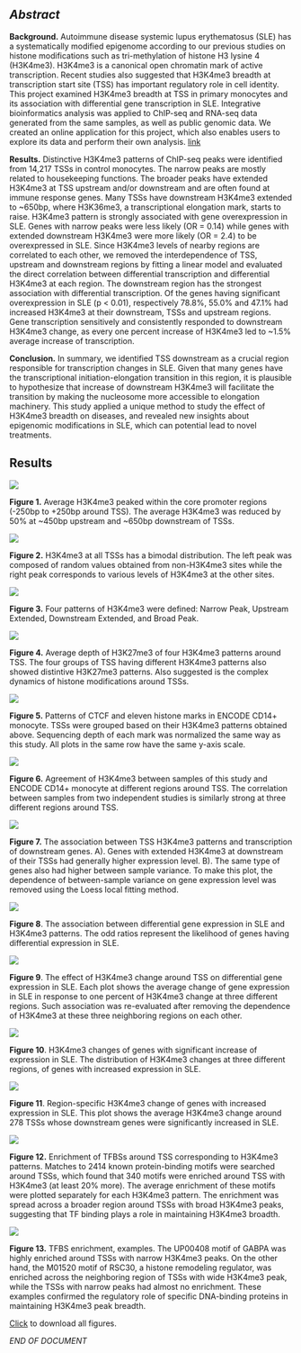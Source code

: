 ## _Abstract_

**Background.** Autoimmune disease systemic lupus erythematosus (SLE) has a systematically modified epigenome according to our previous studies on histone modifications such as tri-methylation of histone H3 lysine 4 (H3K4me3). H3K4me3 is a canonical open chromatin mark of active transcription.  Recent studies also suggested that H3K4me3 breadth at transcription start site (TSS) has important regulatory role in cell identity. This project examined H3K4me3 breadth at TSS in primary monocytes and its association with differential gene transcription in SLE. Integrative bioinformatics analysis was applied to ChIP-seq and RNA-seq data generated from the same samples, as well as public genomic data. We created an online application for this project, which also enables users to explore its data and perform their own analysis. [link](http://awsomics.org/project/sle_h3k4me3_breadth)

**Results.** Distinctive H3K4me3 patterns of ChIP-seq peaks were identified from 14,217 TSSs in control monocytes. The narrow peaks are mostly related to housekeeping functions. The broader peaks have extended H3K4me3 at TSS upstream and/or downstream and are often found at immune response genes. Many TSSs have downstream H3K4me3 extended to ~650bp, where H3K36me3, a transcriptional elongation mark, starts to raise. H3K4me3 pattern is strongly associated with gene overexpression in SLE. Genes with narrow peaks were less likely (OR = 0.14) while genes with extended downstream H3K4me3 were more likely (OR = 2.4) to be overexpressed in SLE. Since H3K4me3 levels of nearby regions are correlated to each other, we removed the interdependence of TSS, upstream and downstream regions by fitting a linear model and evaluated the direct correlation between differential transcription and differential H3K4me3 at each region. The downstream region has the strongest association with differential transcription. Of the genes having significant overexpression in SLE (p < 0.01), respectively 78.8%, 55.0% and 47.1% had increased H3K4me3 at their downstream, TSSs and upstream regions. Gene transcription sensitively and consistently responded to downstream H3K4me3 change, as every one percent increase of H3K4me3 led to ~1.5% average increase of transcription. 

**Conclusion.** In summary, we identified TSS downstream as a crucial region responsible for transcription changes in SLE. Given that many genes have the transcriptional initiation-elongation transition in this region, it is plausible to hypothesize that increase of downstream H3K4me3 will facilitate the transition by making the nucleosome more accessible to elongation machinery. This study applied a unique method to study the effect of H3K4me3 breadth on diseases, and revealed new insights about epigenomic modifications in SLE, which can potential lead to novel treatments.  


## Results

![](./figures/global_average.png)

**Figure 1.** Average H3K4me3 peaked within the core promoter regions (-250bp to +250bp around TSS). The average H3K4me3 was reduced by 50% at ~450bp upstream and ~650bp downstream of TSSs. 

  
![](./figures/tss_bimodal.png) 

**Figure 2.** H3K4me3 at all TSSs has a bimodal distribution. The left peak was composed of random values obtained from non-H3K4me3 sites while the right peak corresponds to various levels of H3K4me3 at the other sites. 

  
![](./figures/Pattern_Depth_Ctrl.png)

**Figure 3.** Four patterns of H3K4me3 were defined: Narrow Peak, Upstream Extended, Downstream Extended, and Broad Peak.

  
![](./figures/Pattern_Depth_H3K27me3.png) 

**Figure 4.** Average depth of H3K27me3 of four H3K4me3 patterns around TSS. The four groups of TSS having different H3K4me3 patterns also showed distintive H3K27me3 patterns. Also suggested is the complex dynamics of histone modifications around TSSs.

  
![](./figures/cd14_pattern.png)

**Figure 5.** Patterns of CTCF and eleven histone marks in ENCODE CD14+ monocyte. TSSs were grouped based on their H3K4me3 patterns obtained above. Sequencing depth of each mark was normalized the same way as this study. All plots in the same row have the same y-axis scale.

  
![](./figures/primary_vs_cd14.png) 

**Figure 6.** Agreement of H3K4me3 between samples of this study and ENCODE CD14+ monocyte at different regions around TSS. The correlation between samples from two independent studies is similarly strong at three different regions around TSS.  

  
![](./figures/Barplot_expr_means.png) 

**Figure 7.** The association between TSS H3K4me3 patterns and transcription of downstream genes. A). Genes with extended H3K4me3 at downstream of their TSSs had generally higher expression level. B). The same type of genes also had higher between sample variance. To make this plot, the dependence of between-sample variance on gene expression level was removed using the Loess local fitting method. 

  
![](./figures/d_Expr-Breadth_Control.png)

**Figure 8**. The association between differential gene expression in SLE and H3K4me3 patterns. The odd ratios represent the likelihood of genes having differential expression in SLE. 

  
![](./figures/H3K4me3-transcription.png)

**Figure 9**. The effect of H3K4me3 change around TSS on differential gene expression in SLE. Each plot shows the average change of gene expression in SLE in response to one percent of H3K4me3 change at three different regions. Such association was re-evaluated after removing the dependence of H3K4me3 at these three neighboring regions on each other.

  
![](./figures/H3K4me3_of_Upregulated_Genes_After_Adjustment.png)

**Figure 10**. H3K4me3 changes of genes with significant increase of expression in SLE. The distribution of H3K4me3 changes at three different regions, of genes with increased expression in SLE.

  
![](./figures/H3K4me3_of_Upregulated_Genes_Around_TSS.png)

**Figure 11**. Region-specific H3K4me3 change of genes with increased expression in SLE. This plot shows the average H3K4me3 change around 278 TSSs whose downstream genes were significantly increased in SLE.

  
![](./figures/tfbs_enrich_avg.png)

**Figure 12.** Enrichment of TFBSs around TSS corresponding to H3K4me3 patterns. Matches to 2414 known protein-binding motifs were searched around TSSs, which found that 340 motifs were enriched around TSS with H3K4me3 (at least 20% more). The average enrichment of these motifs were plotted separately for each H3K4me3 pattern. The enrichment was spread across a broader region around TSSs with broad H3K4me3 peaks, suggesting that TF binding plays a role in maintaining H3K4me3 broadth. 

  
![](./figures/tfbs_enrich_examples.png)

**Figure 13.** TFBS enrichment, examples. The UP00408 motif of GABPA was highly enriched around TSSs with narrow H3K4me3 peaks. On the other hand, the M01520 motif of RSC30, a histone remodeling regulator, was enriched across the neighboring region of TSSs with wide H3K4me3 peak, while the TSSs with narrow peaks had almost no enrichment. These examples confirmed the regulatory role of specific DNA-binding proteins in maintaining H3K4me3 peak breadth.
  
  
[Click](./figures.zip) to download all figures.

_END OF DOCUMENT_

